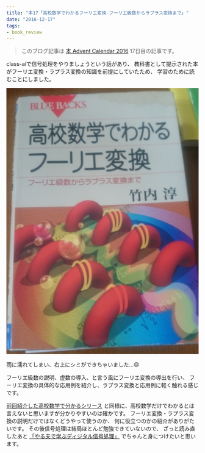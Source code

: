```yaml
---
title: "本17「高校数学でわかるフーリエ変換-フーリエ級数からラプラス変換まで」"
date: "2016-12-17"
tags:
- book_review
---
```


> このブログ記事は
> [本 Advent Calendar 2016](http://www.adventar.org/calendars/1845)
> 17日目の記事です。

class-aiで信号処理をやりましょうという話があり、
教科書として提示された本がフーリエ変換・ラプラス変換の知識を前提にしていたため、
学習のために読むことにしました。

![](/images/2016-12-17-book.png)

雨に濡れてしまい、右上にシミができちゃいました…😢

フーリエ級数の説明、虚数の導入、と言う風にフーリエ変換の導出を行い、
フーリエ変換の具体的な応用例を紹介し、ラプラス変換と応用例に軽く触れる感じです。

[前回紹介した高校数学で分かるシリース](https://mt-caret.github.io/blog/posts/2016/12/09/book09.html)
と同様に、高校数学だけでわかるとは言えないと思いますが分かりやすいのは確かです。
フーリエ変換・ラプラス変換の説明だけではなくどうやって使うのか、
何に役立つのかの紹介がありがたいです。
その後信号処理は結局ほとんど勉強できていないので、
ざっと読み直したあと
[「やる夫で学ぶディジタル信号処理」](http://www.ic.is.tohoku.ac.jp/~swk/lecture/yaruodsp/main.html)
でちゃんと身につけたいと思います。


